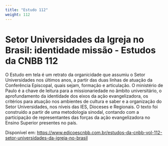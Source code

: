```yaml
---
title: "Estudo 112"
weight: 112
---
```

# Setor Universidades da Igreja no Brasil: identidade missão - Estudos da CNBB 112

O Estudo em tela é um retrato da organicidade que assumiu o Setor Universidades nos últimos anos, a partir das duas linhas de atuação da Conferência Episcopal, quais sejam, formação e articulação. O ministério de Paulo é a chave de leitura para a missionariedade no âmbito universitário, o aprofundamento da identidade dos eixos da ação evangelizadora, os critérios para atuação nos ambientes de cultura e saber e a organização do Setor Universidades, nos níveis das IES, Dioceses e Regionais. O texto foi construído a partir de uma metodologia sinodal, contando com a participação de representantes das forças da ação evangelizadora no Ensino Superior presentes no país.

Disponível em: https://www.edicoescnbb.com.br/estudos-da-cnbb-vol-112-setor-universidades-da-igreja-no-brasil
